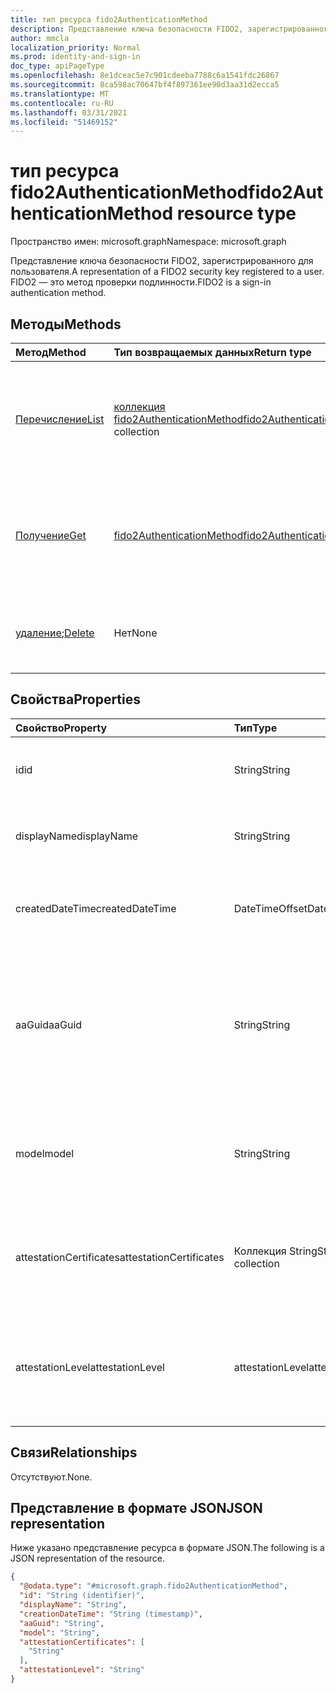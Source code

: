 ```yaml
---
title: тип ресурса fido2AuthenticationMethod
description: Представление ключа безопасности FIDO2, зарегистрированного для пользователя. FIDO2 — это метод проверки подлинности.
author: mmcla
localization_priority: Normal
ms.prod: identity-and-sign-in
doc_type: apiPageType
ms.openlocfilehash: 8e1dceac5e7c901cdeeba7788c6a1541fdc26867
ms.sourcegitcommit: 8ca598ac70647bf4f897361ee90d3aa31d2ecca5
ms.translationtype: MT
ms.contentlocale: ru-RU
ms.lasthandoff: 03/31/2021
ms.locfileid: "51469152"
---
```

# <a name="fido2authenticationmethod-resource-type"></a><span data-ttu-id="7bc90-104">тип ресурса fido2AuthenticationMethod</span><span class="sxs-lookup"><span data-stu-id="7bc90-104">fido2AuthenticationMethod resource type</span></span>

<span data-ttu-id="7bc90-105">Пространство имен: microsoft.graph</span><span class="sxs-lookup"><span data-stu-id="7bc90-105">Namespace: microsoft.graph</span></span>

<span data-ttu-id="7bc90-106">Представление ключа безопасности FIDO2, зарегистрированного для пользователя.</span><span class="sxs-lookup"><span data-stu-id="7bc90-106">A representation of a FIDO2 security key registered to a user.</span></span> <span data-ttu-id="7bc90-107">FIDO2 — это метод проверки подлинности.</span><span class="sxs-lookup"><span data-stu-id="7bc90-107">FIDO2 is a sign-in authentication method.</span></span>


## <a name="methods"></a><span data-ttu-id="7bc90-108">Методы</span><span class="sxs-lookup"><span data-stu-id="7bc90-108">Methods</span></span>
|<span data-ttu-id="7bc90-109">Метод</span><span class="sxs-lookup"><span data-stu-id="7bc90-109">Method</span></span>|<span data-ttu-id="7bc90-110">Тип возвращаемых данных</span><span class="sxs-lookup"><span data-stu-id="7bc90-110">Return type</span></span>|<span data-ttu-id="7bc90-111">Описание</span><span class="sxs-lookup"><span data-stu-id="7bc90-111">Description</span></span>|
|:---|:---|:---|
|[<span data-ttu-id="7bc90-112">Перечисление</span><span class="sxs-lookup"><span data-stu-id="7bc90-112">List</span></span>](../api/fido2authenticationmethod-list.md)|<span data-ttu-id="7bc90-113">[коллекция fido2AuthenticationMethod](../resources/fido2authenticationmethod.md)</span><span class="sxs-lookup"><span data-stu-id="7bc90-113">[fido2AuthenticationMethod](../resources/fido2authenticationmethod.md) collection</span></span>|<span data-ttu-id="7bc90-114">Извлечение списка объектов fido2AuthenticationMethod пользователя и их свойств.</span><span class="sxs-lookup"><span data-stu-id="7bc90-114">Retrieve a list of a user's fido2AuthenticationMethod objects and their properties.</span></span>|
|[<span data-ttu-id="7bc90-115">Получение</span><span class="sxs-lookup"><span data-stu-id="7bc90-115">Get</span></span>](../api/fido2authenticationmethod-get.md)|[<span data-ttu-id="7bc90-116">fido2AuthenticationMethod</span><span class="sxs-lookup"><span data-stu-id="7bc90-116">fido2AuthenticationMethod</span></span>](../resources/fido2authenticationmethod.md)|<span data-ttu-id="7bc90-117">Ознакомьтесь с свойствами и отношениями объекта fido2AuthenticationMethod пользователя.</span><span class="sxs-lookup"><span data-stu-id="7bc90-117">Read the properties and relationships of a user's fido2AuthenticationMethod object.</span></span>|
|<span data-ttu-id="7bc90-118">[удаление](../api/fido2authenticationmethod-delete.md);</span><span class="sxs-lookup"><span data-stu-id="7bc90-118">[Delete](../api/fido2authenticationmethod-delete.md)</span></span>|<span data-ttu-id="7bc90-119">Нет</span><span class="sxs-lookup"><span data-stu-id="7bc90-119">None</span></span>|<span data-ttu-id="7bc90-120">Удаляет объект fido2AuthenticationMethod пользователя.</span><span class="sxs-lookup"><span data-stu-id="7bc90-120">Deletes a user's fido2AuthenticationMethod object.</span></span>|

## <a name="properties"></a><span data-ttu-id="7bc90-121">Свойства</span><span class="sxs-lookup"><span data-stu-id="7bc90-121">Properties</span></span>
|<span data-ttu-id="7bc90-122">Свойство</span><span class="sxs-lookup"><span data-stu-id="7bc90-122">Property</span></span>|<span data-ttu-id="7bc90-123">Тип</span><span class="sxs-lookup"><span data-stu-id="7bc90-123">Type</span></span>|<span data-ttu-id="7bc90-124">Описание</span><span class="sxs-lookup"><span data-stu-id="7bc90-124">Description</span></span>|
|:---|:---|:---|
|<span data-ttu-id="7bc90-125">id</span><span class="sxs-lookup"><span data-stu-id="7bc90-125">id</span></span>|<span data-ttu-id="7bc90-126">String</span><span class="sxs-lookup"><span data-stu-id="7bc90-126">String</span></span>|<span data-ttu-id="7bc90-127">Идентификатор метода проверки подлинности.</span><span class="sxs-lookup"><span data-stu-id="7bc90-127">The authentication method identifier.</span></span>|
|<span data-ttu-id="7bc90-128">displayName</span><span class="sxs-lookup"><span data-stu-id="7bc90-128">displayName</span></span>|<span data-ttu-id="7bc90-129">String</span><span class="sxs-lookup"><span data-stu-id="7bc90-129">String</span></span>|<span data-ttu-id="7bc90-130">Отображает имя ключа, заданное пользователем.</span><span class="sxs-lookup"><span data-stu-id="7bc90-130">The display name of the key as given by the user.</span></span>|
|<span data-ttu-id="7bc90-131">createdDateTime</span><span class="sxs-lookup"><span data-stu-id="7bc90-131">createdDateTime</span></span>|<span data-ttu-id="7bc90-132">DateTimeOffset</span><span class="sxs-lookup"><span data-stu-id="7bc90-132">DateTimeOffset</span></span>|<span data-ttu-id="7bc90-133">Время регистрации этого ключа пользователю.</span><span class="sxs-lookup"><span data-stu-id="7bc90-133">The timestamp when this key was registered to the user.</span></span>|
|<span data-ttu-id="7bc90-134">aaGuid</span><span class="sxs-lookup"><span data-stu-id="7bc90-134">aaGuid</span></span>|<span data-ttu-id="7bc90-135">String</span><span class="sxs-lookup"><span data-stu-id="7bc90-135">String</span></span>|<span data-ttu-id="7bc90-136">GUID проверки подлинности, идентификатор, который указывает тип (например, make и model) аутентиста.</span><span class="sxs-lookup"><span data-stu-id="7bc90-136">Authenticator Attestation GUID, an identifier that indicates the type (e.g. make and model) of the authenticator.</span></span>|
|<span data-ttu-id="7bc90-137">model</span><span class="sxs-lookup"><span data-stu-id="7bc90-137">model</span></span>|<span data-ttu-id="7bc90-138">String</span><span class="sxs-lookup"><span data-stu-id="7bc90-138">String</span></span>|<span data-ttu-id="7bc90-139">Назначенная производителем модель ключа безопасности FIDO2.</span><span class="sxs-lookup"><span data-stu-id="7bc90-139">The manufacturer-assigned model of the FIDO2 security key.</span></span>|
|<span data-ttu-id="7bc90-140">attestationCertificates</span><span class="sxs-lookup"><span data-stu-id="7bc90-140">attestationCertificates</span></span>|<span data-ttu-id="7bc90-141">Коллекция String</span><span class="sxs-lookup"><span data-stu-id="7bc90-141">String collection</span></span>|<span data-ttu-id="7bc90-142">Сертификат аттестации(ы), присоединенный к этому ключу безопасности.</span><span class="sxs-lookup"><span data-stu-id="7bc90-142">The attestation certificate(s) attached to this security key.</span></span>|
|<span data-ttu-id="7bc90-143">attestationLevel</span><span class="sxs-lookup"><span data-stu-id="7bc90-143">attestationLevel</span></span>|<span data-ttu-id="7bc90-144">attestationLevel</span><span class="sxs-lookup"><span data-stu-id="7bc90-144">attestationLevel</span></span>|<span data-ttu-id="7bc90-145">Уровень проверки этого ключа безопасности FIDO2.</span><span class="sxs-lookup"><span data-stu-id="7bc90-145">The attestation level of this FIDO2 security key.</span></span> <span data-ttu-id="7bc90-146">Возможные значения: `attested` или `notAttested` .</span><span class="sxs-lookup"><span data-stu-id="7bc90-146">Possible values are: `attested`, or `notAttested`.</span></span>|


## <a name="relationships"></a><span data-ttu-id="7bc90-147">Связи</span><span class="sxs-lookup"><span data-stu-id="7bc90-147">Relationships</span></span>
<span data-ttu-id="7bc90-148">Отсутствуют.</span><span class="sxs-lookup"><span data-stu-id="7bc90-148">None.</span></span>

## <a name="json-representation"></a><span data-ttu-id="7bc90-149">Представление в формате JSON</span><span class="sxs-lookup"><span data-stu-id="7bc90-149">JSON representation</span></span>
<span data-ttu-id="7bc90-150">Ниже указано представление ресурса в формате JSON.</span><span class="sxs-lookup"><span data-stu-id="7bc90-150">The following is a JSON representation of the resource.</span></span>
<!-- {
  "blockType": "resource",
  "keyProperty": "id",
  "@odata.type": "microsoft.graph.fido2AuthenticationMethod",
  "baseType": "microsoft.graph.authenticationMethod",
  "openType": false
}
-->
``` json
{
  "@odata.type": "#microsoft.graph.fido2AuthenticationMethod",
  "id": "String (identifier)",
  "displayName": "String",
  "creationDateTime": "String (timestamp)",
  "aaGuid": "String",
  "model": "String",
  "attestationCertificates": [
    "String"
  ],
  "attestationLevel": "String"
}
```

